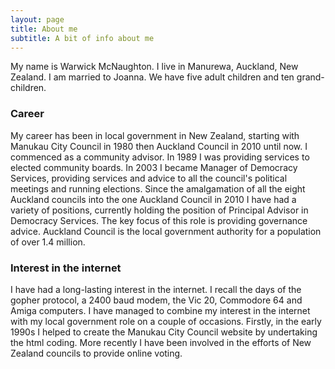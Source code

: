 ```yaml
---
layout: page
title: About me
subtitle: A bit of info about me
---
```


My name is Warwick McNaughton. I live in Manurewa, Auckland, New Zealand. I am married to Joanna. We have five adult children and ten grand-children.

### Career
My career has been in local government in New Zealand, starting with Manukau City Council in 1980 then Auckland Council in 2010 until now.  I commenced as a community advisor.  In 1989 I was providing services to elected community boards.  In 2003 I became Manager of Democracy Services, providing services and advice to all the council's political meetings and running elections.  Since the amalgamation of all the eight Auckland councils into the one Auckland Council in 2010 I have had a variety of positions, currently holding the position of Principal Advisor in Democracy Services.  The key focus of this role is providing governance advice. Auckland Council is the local government authority for a population of over 1.4 million.

### Interest in the internet
I have had a long-lasting interest in the internet.  I recall the days of the gopher protocol, a 2400 baud modem, the Vic 20, Commodore 64 and Amiga computers. I have managed to combine my interest in the internet with my local government role on a couple of occasions. Firstly, in the early 1990s I helped to create the Manukau City Council website by undertaking the html coding.  More recently I have been involved in the efforts of New Zealand councils to provide online voting. 

